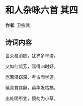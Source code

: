 # 和人杂咏六首  其四

**作者**: 卫宗武

## 诗词内容

世荣易消歇，犹岁多旱涝。

又如红紫芳，焉得四时好。

岂若潜窈深，考古而学道。

葆真育其龢，英华发枯槁。

出处明所宜，慎勿为小草。

